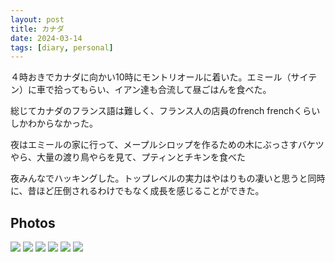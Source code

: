 ```yaml
---
layout: post
title: カナダ 
date: 2024-03-14
tags: [diary, personal]
---
```


４時おきでカナダに向かい10時にモントリオールに着いた。エミール（サイテン）に車で拾ってもらい、イアン達も合流して昼ごはんを食べた。

総じてカナダのフランス語は難しく、フランス人の店員のfrench frenchくらいしかわからなかった。

夜はエミールの家に行って、メープルシロップを作るための木にぶっさすバケツやら、大量の渡り鳥やらを見て、プティンとチキンを食べた

夜みんなでハッキングした。トップレベルの実力はやはりもの凄いと思うと同時に、昔ほど圧倒されるわけでもなく成長を感じることができた。

## Photos
![](https://lh3.googleusercontent.com/lr/AAJ1LKcJFNL5H5CITXMPc3KoTDESzmslFutH5DOacohDJ-vfDnix0pqh_liUY70xgJLqTClV22TerZiuFBrG6j6Crc7ONOICjw7hWwaKeZl1bFMqVY4kGMVUKIpGnjAqqkx-i5BBk-aVLZrgrb5VjKSNglJkw0TR_gL40jH2vBLzJuGkBRQroFCF1c86Xjq6VX9pwJhnPfdLEotFKt-FAHIHXvDaNXBsbxKXevPZo3qQoQ1WIN-w-zI2MiXDtKdWviejLQ1WMlN0OlFbYubrhbSTn4bc1n9dlJJbZ_W0MbZJZhKaazPAmyCzxUM70-74mEmTCjJ3MoLri0qFxqwm3bVl2FG8PdPbNAxDi38nEI06s0BYSXzAGmKHXHif58BfswjtTH0hPJj6UyaXv5cO0ivBUYzbVRkanVS_6dmJ7DWY17656u05McF8JaFk1pJALc9FaZle1Sk9y-ijRIV_ufBvzU8BqV-dgMSJ2B1mRrBGFjOz1IBT2SFaBV23n4cKYD3quVkpUYKzt3Y8rtVpfBMtCXtGjX-nN5McD8stJmPjAxvTOcHdFP_cJZGcHHaYQicvm87dBfa9PFLbEe4QKeEYO8uBKlteFltxIVeTvV1rlW8MMMgVv6iELE8vDSAoUSc6hN9xf7KkUGTu92X0NLrIQ_SgkQxVmzUzI2cwW9tzZo_XVSL65c_quqPG6uxFrIlIKbrwkOaLNYBHE5ewqIU3sGgmlaTQJMVJbzhrthrLrK3A0GsZ9geLOttZb7VKsrdcaFc5ag-42V9yt92DYxuGu_o8-NY-UHm-U0b5fx8BkapNvUQkUOu1RD5kJYroxVrLk_dWI-9u11PGtoSCHF3g0rGDRK2GFMln-F8QYtXIvQt6rkT31tMxpk59So0vjgNfmRVKOns7FGSn-xXJUGMqrIBI3x_ZG_RuT643lKcdjcV56sOEhbII-LG1ItTdZKb0vY1jSLC-6aXQQMzN2YuItq2nTR7Xrw)
![](https://lh3.googleusercontent.com/lr/AAJ1LKeITni6ovwdX6SP8Kr0wSR7F_Viw1mKkf4Fuume75VTeawrUyYgAG5Q1KcHBdsmENZnKHit858kUHbaisp0_NhCO4B2m8uAdNGdsQ2npzY5U0J30sh1MjZMKWk_qkt0jMcTEaR-NrQvHULRTTpQedUNvTbojHxsHMO9o3o2CGsiMTKrGahHs4tePq_NWOtZvp3uJtqBaU_8BdBXXV-P4Holcc9hnAESMaW46Sew1tileL88oFebZcQMIGI7uC3rV75k_42g-lkQbugnehtKcobI2TLdfPxuBjyOKvaaO4EnTTEwbhzD-SApnvZkly4lQL_ZyPlP7zceKKPXpLNIe9rWdNkAUlzDjVOf8AfbXJY3jEARy1_-MOi2ndjUPGT-UYyZGGYKgbPb4OWdFDl1dQRgPOEldEMWR8hqsj__BJ9QDANrm6slXOr6N-gl14MHkLSRFA6KEYRhxpStFYE43Jl-HvTEHh4w82ReRgsr_RyHNPZFgdLgtSQoRy_POKXJTrm3kKw0PRmU5x7HuySGAEu4g7hsKUvIJl9qiLPTbEcZ9ugL-FW5CugyP8ENEK67EjYDLnBF7nHfVyIbsFJ6OGmEX3QA8zO0YDRu19mlzfhEoALX2wk8T8W4NR9RRSSo0vbO_Z2dsBoHoebfrhO1q1BLVZunNtOJz31_rYwjsqoYbIcJ8qfgF1ml8QCAWQ89eCqGNYvZFScE9BEwVoy0Ykg5n_-Fosb1_o-MDCZPMHKbT-L72RxEySJNw5N5vVcX42Pd4x2wCgc9s6d6Ce7Rks8vv7hdL2qAQX9jcL5_8Zl0gp4ab3AcOPS2o6o7b1t_WJBYh2R9wcYDYMUXUdVsMPn_esr0UeVsSlh4BdnOw7ZYGWYcj9Qvf9Fw0ka1VeFm4NMwpSDWoSmPXAQ29lgxDaBh50DqSrMyoaDspOGn8RN9S8ZAKTBtrTWp7BhKtN1OXWZgxvuwmC9ttu4IHVB_EMBREHOxmg)
![](https://lh3.googleusercontent.com/lr/AAJ1LKfqAbB3jLykTGNAA0TNKUUbfDp4LFVE_7N0R-5NblubYLVpPyMC5SXVFMTsVzv9AS28esE4Pn578HoyM9msnsfo7iW2BN6oi7cAVw_-E6oJg5r7kgjr92pX55mBxvir_BsjyBWtz3HqHWpNNMWY3E20-EGd0oGOzTVXrBbPNeui_uwcRslwW5XJx4IKyDJKIjDNuZ__dLWzKwqEZbMrQI3yHMoPvJZPMD8q_GgycZ6z0LS5tB0zEzkuAL-nQ6a3YpdB6kiw3-Cgj8Wn7PRS-VOHsKtJQgAdApPm0dK4sqAeyMOsykEwXCAhtOV4RYKgsFZbacvcBT7bgvikFP_9-PzfYYcHXfZCy76VruoAzGzdYVT0TyuZXTtm2OIxRE1s_mQVTs0XdrLfSwlNGuDWq3epcP9WRs8g9BqxuGmB_ey5ysqTmA_nvj_7gPR0MNhvhI0CLOZ_cnwOeicBR4iF0iIOBvMEMjQvtfGroTi7XbMuXmKhmnsBeb9WtzHhXmPW_eiDXHViDDt9pY-B637Cb1wTiRuVrc7XqJ78l2G1hOQ-4HrKLOQpFRVidghJse3Qd2TQMQnd9xdlIsBccYKv_JXuAyu2LSoafle8vBeZbkF6tsCYu8DQMYhmoWMlTT6oYoVku3lARii9IoCZe_aKAhawjzKLR-gGi4GFUYL8AASxJdI-XNSGnTs0hobnHlHH37jrfM7mvawe6kuenG09R2iScCMYquWLiwq_c3d0Uqg59om5u1ZxEEFQvyvc5VrWtexTNYoFk-8ODlwFyGcNAuICEgkyacOryuu5jkyDICWsTI1-5ebXVVZeEFvxg84i1THmw5_qsHQ1wRcUa_tunQ2MEUGrTBxWrh2pkgRO-KqFeJmRGlPI_fjfuVk4SyyQO5tKsr-EACc3gietOh8Q6WLKM4TkN88KfuYsZoHFhUg2Oyc-tDbD2aui7ilxB-07FZDL2S8y5ZfSCxv4C2RbrxJX_aL1bw)
![](https://lh3.googleusercontent.com/lr/AAJ1LKdGKdZTXj1E-jxL9k7tVywPgL6CLM0w2ve6aiPdfKH4scBlOvfXEOuvURfNczbCuhOHJkKJ_-RNHyDqXDb0nc4vkVsts4YaV0rgeneKUoUOk7M7WpPx1IaUMlZNHwDZ1qiGTFBhp6u79EpjjVzKzRYW0lzX_hvK90BDNeq_lhLQzTDvbS_JfBq8hNxd6tHMw-zD08FbDzlVbnRIjMPEZDYr873DFahx-sw9WHHr-CoC5W_5JoAE5ZO_lWKDR3jtrdGl3F0PQYb_udBJv2i8zhRtPwgGlwoCfRPZTkzN8qTN_oHBIuUWY-P5YRhWnWnH29Im1kal4gXtsdJY1CkM7s8zOXGiXBUdjRVZh8wTp1RxVThoReQIXSqnPevuNn25GsYCe64UhIEwl_TJUA0sHHEuoCqEXrIfWYJ0aeQ94r7VcxMnsTMQ7t6EnwCAAD5gYaqDAmdhbTLfl0zZpYbs3Z45aHyofa7sz549F933yek6XWUGmwjxxqmX8E5oBbyGHkKXBjBOHS7W6X3f0F4TwXSI2WucmyLj6ekVONMLGcjc7Otx-ARbugsWTXHkPhMlc3MwgxpMLtLGxJxzE7yy-EvMBSOGHqpggePFMAKliIC_wHKxLMFZVTOW1RtHSjZVdjmxbEYLEFuGLZECgDgM96DHnXCSb6v-TzSKHKFkOSFhRyyg_IrABUMB1Q5LFvoST_ja-reCM6N-HN5QcDymAUN298ZlzVV6dGjbp0UoYrvuT6qt3HKjBFUD3OwTIskDmu6LAKGitNKTJ02ug4R7-cW5sCn9PlcdJHn0fdReBLwXUAhW4xLR87MvLyb6EoZDgSmr3lXC90oariI3vMiRxXGsp8xduvH80YFBlotWOriG6zHXrhnIaP0kHwXrzGVb7JKuCVgTNHb7OGdWh8gBTvvedzdtz3-P08GvjypKy2O9OdCeQL2lOtCqMcKCQ7gAZ9kk3dVZtz5e4eIwRqwa5f4rOdOISQ)
![](https://lh3.googleusercontent.com/lr/AAJ1LKc03b3xiOCrhEUJ6Au2koedUHZF2uwbORKTmptjZJyKMXb0RPwdULVG2zJwQIii6fKBCuEv8XkvxbYkL1ur1RgZlAaHqBoXgxZumV2OTXjK8186EemPU-yyDmU70-KTjnG-EARuQfY0co380zSY1RH3rHlg6VKjXC2Cc2BTi6guS8Xj52PfBMwd-3xf70QRJzyHBhAT5p8_TJ0eSu3J9tgZzX7OvXbA9mrAZLgbgqW_NbyzuM8TyQY67nclYl1dYZoFnmaf8XnMY2zi85m4haukFe7sg1f5ScLYgKT_GWXT8Z831RsaA4MIMWQqbCJca8nwJvZejPPVudTgiW86-hJhrrjC-FKLE3df6AUU9qLzfaUR9jw6akI0qumn2-EmGS-8WcYrUx6PqmjGES-KDRMJtURTgsg5Dk8IE6sQ-w5uEqNHOCJ0FFo2wNIgxHGO5bvSk8jeLlQx0p-aCVLO_DCbgsLNu7EfoOVy4UxHuxC2GIO192uBTQxSwXRlPeDA_kBAr3mexjVNXAKh2MgcyBqRciAxuliXfQCX_epU7aakVEfjtukEPLZTdrFTeixCDCMPxKec_mkto77Ti39waiHkbJO5wlMgzfYyiiGCxFFZvkG_FeENZEW52AQBtqrXnmNiFcEo_4Znyl7OsS-RWAYlzAEnIMCI22I6BrQUxganEWPMCbLGqThv-X3Rnixnkty8Q5AssKwNl339i1XGVQTcw5JNBU2vjwmuS-ZQHVgRHQ5qLxw3VxGLvIKxNEPn9m6tM3Oq4tMyaHdinx-NJDSvzf7k1vK7g7Uqh_3KAXpARVn7D733f2xmcv1BNF9y5LKJZA8GOu3eX41c1VRDTHqIxsr956HQufSPiT5LNPBkq0WUp4JsC0a4J_Ee6eQVPXvpRFtIJLP4McjIRdb_7N-2kmAOeuiUZ-9Lb87f56qz6X6bRhRwEDaWFZIAb7Ak8xSWrMAwkt3-Do7vVAKniI6jqoWwfA)
![](https://lh3.googleusercontent.com/lr/AAJ1LKcT7t5VkrUA-8ywUlWqVOIbIrztObZ_HpE43ojzirNG6lrLGtkfTAwQ7mxcHcGGHjciUJSr-TEyX1qnHCv0H4z4De-twmefv3FW4Vw7AUveorzXUb9WH_0HE1SZ7xkPiev0dxDJz0a7ioGGb86nT8obVB0Kdd1F7jLTLoKH-261R0EDWh-KhLpXgCeb4FklsmPH7lM72N6SLQ27qorEQhr8YT64q8SnGyiOukf32WrBkMAeZallmZofSX0RuFIaNuoMfI7Qpz7SP1ZvZCw7Du8G9Aj32WzeIk08GlXQVj1Z-Q3nSgM87eOfd5dhnGSoDdXCSuRqIUtPwTUObEW6s48uEbR-bH8hIPcTxS_gGhg2AolfShD7jv6nlmhXxK-OsmiRVxY5LYn6cBtpVg_Gw8nQPeHoCM4EXpq25yWBnUwohxWwA1Cd1tZkmIHWEx1PL4ugUaBtnK3T6A6oc_1FzyWSxRDtHaSLH_fM663Ib00j_tUJ9WQqzCiwfUTogqNTcHji8C7K8Dd-XOq1IEdxsCADvOX0F-Ujwni6qZ9e7MK-lemqXespZVrTzVk-bgDgLNDJbjQhU6InjQxO_pjrqGTzbUOS58I9pVXMniSquaL_cA_sWO_GcUmlIK9H3WGLDT25aWWAWhz-hWnlWxgFEZ3WayFeVfd9ZbqXWaNb0M0qQkABwgqzVtIdRsZdO3sDjKfd-fcD6goPEA_ar1vwc0eJwHdHJcM7r4UJtlwq9ju6RKeg_miYMIC4vuxMs5PFaXGMjEa9pN7USEt62UzWmnAwhzYuG3k29XQQWNLao4mCCHtuPan0IqKQoney17CFXQCFcDLtrCcwqe8qIGr0IVbTqfBqTzsJEKBMdKCf9Xsb6uIvdSlXzeTl8FQHW0TU3by9KiUTpbrbsTVYSCWSMah7pm-e4VQ3xLIxfDp5L6x3Tpeo81nZDPxN7BXSacHHHKzCXKL47LGZ8ZuUUlEfBNW5w0SJwg)
